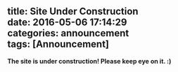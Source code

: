 title: Site Under Construction  
date: 2016-05-06 17:14:29  
categories: announcement  
tags: [Announcement]
---
<!-- Wonder the title's format-->

**The site is under construction! Please keep eye on it. :)**